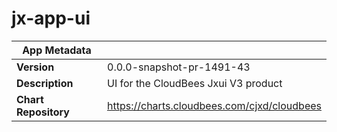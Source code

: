# jx-app-ui

|App Metadata||
|---|---|
| **Version** | 0.0.0-snapshot-pr-1491-43 |
| **Description** | UI for the CloudBees Jxui V3 product |
| **Chart Repository** | https://charts.cloudbees.com/cjxd/cloudbees |

